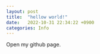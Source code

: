```yaml
---
layout: post
title:  "hellow world!"
date:   2022-10-31 22:34:22 +0900
categories: Info
---
```


Open my github page.
